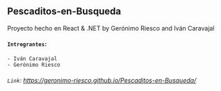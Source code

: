 ## Pescaditos-en-Busqueda

Proyecto hecho en React &amp; .NET by Gerónimo Riesco and Iván Caravajal

#### `Intregrantes`:
```
- Iván Caravajal
- Gerónimo Riesco
```

###### `Link`: https://geronimo-riesco.github.io/Pescaditos-en-Busqueda/ 
